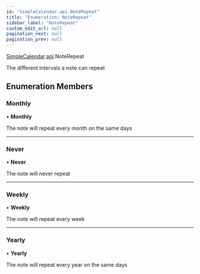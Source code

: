 ```yaml
---
id: "SimpleCalendar.api.NoteRepeat"
title: "Enumeration: NoteRepeat"
sidebar_label: "NoteRepeat"
custom_edit_url: null
pagination_next: null
pagination_prev: null
---
```


[SimpleCalendar](../namespaces/SimpleCalendar.md).[api](../namespaces/SimpleCalendar.api.md).NoteRepeat

The different intervals a note can repeat

## Enumeration Members

### Monthly

• **Monthly**

The note will repeat every month on the same days

___

### Never

• **Never**

The note will never repeat

___

### Weekly

• **Weekly**

The note will repeat every week

___

### Yearly

• **Yearly**

The note will repeat every year on the same days
